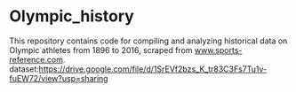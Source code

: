 # Olympic_history
This repository contains code for compiling and analyzing historical data on Olympic athletes from 1896 to 2016, scraped from www.sports-reference.com.
dataset:https://drive.google.com/file/d/1SrEVf2bzs_K_tr83C3Fs7Tu1v-fuEW72/view?usp=sharing
